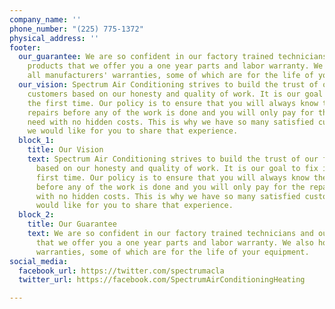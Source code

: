 ```yaml
---
company_name: ''
phone_number: "(225) 775-1372"
physical_address: ''
footer:
  our_guarantee: We are so confident in our factory trained technicians and our quality
    products that we offer you a one year parts and labor warranty. We also honor
    all manufacturers' warranties, some of which are for the life of your equipment.
  our_vision: Spectrum Air Conditioning strives to build the trust of our family of
    customers based on our honesty and quality of work. It is our goal to fix it right
    the first time. Our policy is to ensure that you will always know the cost of
    repairs before any of the work is done and you will only pay for the repairs you
    need with no hidden costs. This is why we have so many satisfied customers and
    we would like for you to share that experience.
  block_1:
    title: Our Vision
    text: Spectrum Air Conditioning strives to build the trust of our family of customers
      based on our honesty and quality of work. It is our goal to fix it right the
      first time. Our policy is to ensure that you will always know the cost of repairs
      before any of the work is done and you will only pay for the repairs you need
      with no hidden costs. This is why we have so many satisfied customers and we
      would like for you to share that experience.
  block_2:
    title: Our Guarantee
    text: We are so confident in our factory trained technicians and our quality products
      that we offer you a one year parts and labor warranty. We also honor all manufacturers'
      warranties, some of which are for the life of your equipment.
social_media:
  facebook_url: https://twitter.com/spectrumacla
  twitter_url: https://facebook.com/SpectrumAirConditioningHeating

---
```

